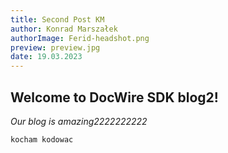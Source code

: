 ```yaml
---
title: Second Post KM
author: Konrad Marszałek
authorImage: Ferid-headshot.png
preview: preview.jpg
date: 19.03.2023
---
```


## Welcome to DocWire SDK blog2!

*Our blog is amazing2222222222*

`kocham kodowac`